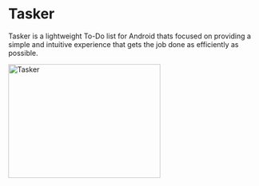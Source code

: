 # Tasker
Tasker is a lightweight To-Do list for Android thats focused on providing  a simple and intuitive experience that gets the job done as efficiently as possible.

<img src="https://i.imgur.com/77fmsKl.png" alt="Tasker" style="width:304px;height:228px;">

